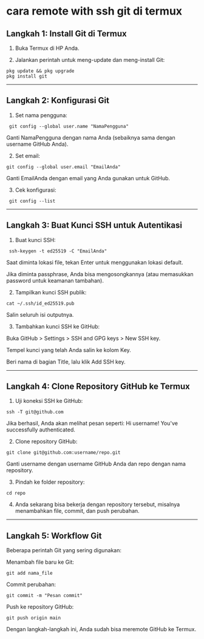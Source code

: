 # cara remote with ssh git di termux

## Langkah 1: Install Git di Termux

1. Buka Termux di HP Anda.


2. Jalankan perintah untuk meng-update dan meng-install Git:
```
pkg update && pkg upgrade
pkg install git
```



---

## Langkah 2: Konfigurasi Git

1. Set nama pengguna:
```
 git config --global user.name "NamaPengguna"
```

Ganti NamaPengguna dengan nama Anda (sebaiknya sama dengan username GitHub Anda).


2. Set email:
```
git config --global user.email "EmailAnda"
```

Ganti EmailAnda dengan email yang Anda gunakan untuk GitHub.


3. Cek konfigurasi:
```
 git config --list 

```


---

## Langkah 3: Buat Kunci SSH untuk Autentikasi

1. Buat kunci SSH:
```
 ssh-keygen -t ed25519 -C "EmailAnda" 
```
Saat diminta lokasi file, tekan Enter untuk menggunakan lokasi default.

Jika diminta passphrase, Anda bisa mengosongkannya (atau memasukkan password untuk keamanan tambahan).



2. Tampilkan kunci SSH publik:
```
cat ~/.ssh/id_ed25519.pub
```
Salin seluruh isi outputnya.


3. Tambahkan kunci SSH ke GitHub:

Buka GitHub > Settings > SSH and GPG keys > New SSH key.

Tempel kunci yang telah Anda salin ke kolom Key.

Beri nama di bagian Title, lalu klik Add SSH key.





---

## Langkah 4: Clone Repository GitHub ke Termux

1. Uji koneksi SSH ke GitHub:
```
ssh -T git@github.com
```
Jika berhasil, Anda akan melihat pesan seperti:
Hi username! You've successfully authenticated.


2. Clone repository GitHub:
```
git clone git@github.com:username/repo.git
```
Ganti username dengan username GitHub Anda dan repo dengan nama repository.


3. Pindah ke folder repository:
```
cd repo

```
4. Anda sekarang bisa bekerja dengan repository tersebut, misalnya menambahkan file, commit, dan push perubahan.




---

## Langkah 5: Workflow Git

Beberapa perintah Git yang sering digunakan:

Menambah file baru ke Git:
```
git add nama_file
```

Commit perubahan:
```
git commit -m "Pesan commit"
```
Push ke repository GitHub:
```
git push origin main
```

Dengan langkah-langkah ini, Anda sudah bisa meremote GitHub ke Termux.

